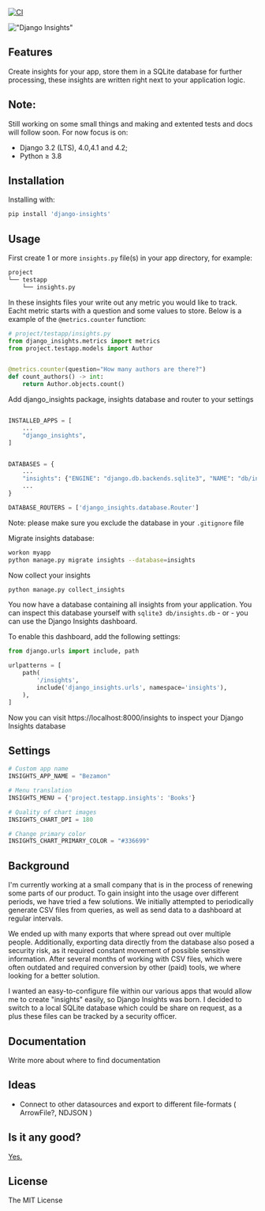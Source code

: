 [![CI](https://github.com/terminalkitten/django-insights/actions/workflows/main.yml/badge.svg)](https://github.com/terminalkitten/django-insights/actions/workflows/main.yml)

!["Django Insights"](https://raw.githubusercontent.com/terminalkitten/django-insights/main/docs/assets/images/banner.png)

## Features

Create insights for your app, store them in a SQLite database for further processing, these insights are written right next to your application logic.

## Note:

Still working on some small things and making and extented tests and docs will follow soon.
For now focus is on:

- Django 3.2 (LTS), 4.0,4.1 and 4.2;
- Python ≥ 3.8

## Installation

Installing with:

```bash
pip install 'django-insights'
```

## Usage

First create 1 or more `insights.py` file(s) in your app directory, for example:

```bash
project
└── testapp
    └── insights.py
```

In these insights files your write out any metric you would like to track. Eacht metric starts with a question and some values to store. Below is a example of the `@metrics.counter` function:

```python
# project/testapp/insights.py
from django_insights.metrics import metrics
from project.testapp.models import Author


@metrics.counter(question="How many authors are there?")
def count_authors() -> int:
    return Author.objects.count()

```

Add django_insights package, insights database and router to your settings

```python

INSTALLED_APPS = [
    ...
    "django_insights",
]


DATABASES = {
    ...
    "insights": {"ENGINE": "django.db.backends.sqlite3", "NAME": "db/insights.db"},
    ...
}

DATABASE_ROUTERS = ['django_insights.database.Router']

```

Note: please make sure you exclude the database in your `.gitignore` file

Migrate insights database:

```bash
workon myapp
python manage.py migrate insights --database=insights
```

Now collect your insights

```bash
python manage.py collect_insights
```

You now have a database containing all insights from your application.
You can inspect this database yourself with `sqlite3 db/insights.db` - or - you can use the Django Insights dashboard.

To enable this dashboard, add the following settings:

```python
from django.urls import include, path

urlpatterns = [
    path(
        '/insights',
        include('django_insights.urls', namespace='insights'),
    ),
]
```

Now you can visit https://localhost:8000/insights to inspect your Django Insights database

## Settings

```python
# Custom app name
INSIGHTS_APP_NAME = "Bezamon"

# Menu translation
INSIGHTS_MENU = {'project.testapp.insights': 'Books'}

# Quality of chart images
INSIGHTS_CHART_DPI = 180

# Change primary color
INSIGHTS_CHART_PRIMARY_COLOR = "#336699"
```

## Background

I'm currently working at a small company that is in the process of renewing some parts of our product. To gain insight into the usage over different periods, we have tried a few solutions. We initially attempted to periodically generate CSV files from queries, as well as send data to a dashboard at regular intervals.

We ended up with many exports that where spread out over multiple people. Additionally, exporting data directly from the database also posed a security risk, as it required constant movement of possible sensitive information. After several months of working with CSV files, which were often outdated and required conversion by other (paid) tools, we where looking for a better solution.

I wanted an easy-to-configure file within our various apps that would allow me to create "insights" easily, so Django Insights was born. I decided to switch to a local SQLite database which could be share on request, as a plus these files can be tracked by a security officer.

## Documentation

Write more about where to find documentation

## Ideas

- Connect to other datasources and export to different file-formats ( ArrowFile?, NDJSON )

## Is it any good?

[Yes.](http://news.ycombinator.com/item?id=3067434)

## License

The MIT License
